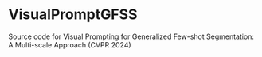 # VisualPromptGFSS
Source code for Visual Prompting for Generalized Few-shot Segmentation: A Multi-scale Approach (CVPR 2024)
